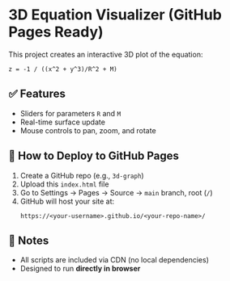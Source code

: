 # 3D Equation Visualizer (GitHub Pages Ready)

This project creates an interactive 3D plot of the equation:

```
z = -1 / ((x^2 + y^3)/R^2 + M)
```

## ✅ Features
- Sliders for parameters `R` and `M`
- Real-time surface update
- Mouse controls to pan, zoom, and rotate

## 🧠 How to Deploy to GitHub Pages

1. Create a GitHub repo (e.g., `3d-graph`)
2. Upload this `index.html` file
3. Go to Settings → Pages → Source → `main` branch, root (`/`)
4. GitHub will host your site at:
   ```
   https://<your-username>.github.io/<your-repo-name>/
   ```

## 🎯 Notes
- All scripts are included via CDN (no local dependencies)
- Designed to run **directly in browser**
